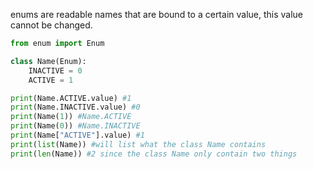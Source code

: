 enums are readable names that are bound to a certain value, this value cannot be changed.
```python
from enum import Enum

class Name(Enum):
	INACTIVE = 0
	ACTIVE = 1

print(Name.ACTIVE.value) #1
print(Name.INACTIVE.value) #0
print(Name(1)) #Name.ACTIVE
print(Name(0)) #Name.INACTIVE
print(Name["ACTIVE"].value) #1
print(list(Name)) #will list what the class Name contains
print(len(Name)) #2 since the class Name only contain two things

```